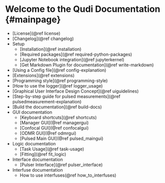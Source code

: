 # Welcome to the Qudi Documentation  {#mainpage}


* [License](@ref license)
* [Changelog](@ref changelog)
* Setup
    * [Installation](@ref installation)
    * [Required packages](@ref required-python-packages)
    * [Jupyter Notebook integration](@ref jupyterkernel)
    * [Get Markdown Plugin for documentation](@ref write-markdown)
* [Using a Config file](@ref config-explanation)
* [Extensions](@ref extensions)
* [Programming style](@ref programming-style)
* [How to use the logger](@ref logger_usage)
* [Graphical User Interface Design Concept](@ref uiguidelines)
* [Step-by-step guide for pulsed measurements](@ref pulsedmeasurement-explanation)
* [Build the documentation](@ref build-docs)
* GUI documentation
    * [Keyboard shortcuts](@ref shortcuts)
    * [Manager GUI](@ref managergui)
    * [Confocal GUI](@ref confocalgui)
    * [ODMR GUI](@ref odmrgui)
    * [Pulsed Main GUI](@ref pulsed_maingui)
* Logic documentation
    * [Task Usage](@ref task-usage)
    * [Fitting](@ref fit_logic)
* Interface documentation
    * [Pulser Interface](@ref pulser_interface)
* Interfuse documentation
    * How to use interfuses(@ref how_to_interfuses)

